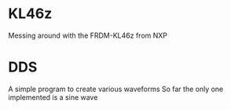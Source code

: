 # KL46z
Messing around with the FRDM-KL46z from NXP

# DDS
A simple program to create various waveforms 
So far the only one implemented is a sine wave 
